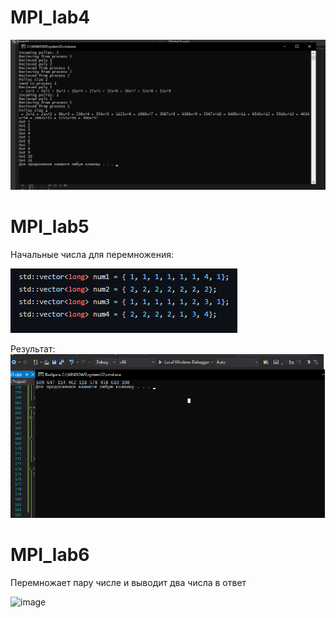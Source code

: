 # MPI_lab4
![example](poly.png)

# MPI_lab5
Начальные числа для перемножения:

![init](init.png)

Результат:
![example](Toom3.png)

# MPI_lab6

Перемножает пару числе и выводит два числа в ответ

![image](https://user-images.githubusercontent.com/43549893/122616742-af9cf080-d093-11eb-81e3-7f63270336f4.png)
